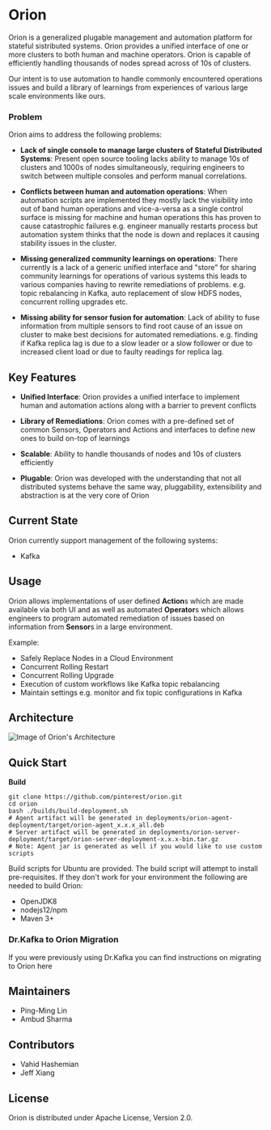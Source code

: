 # Orion
Orion is a generalized plugable management and automation platform for stateful sistributed systems. Orion provides a unified interface of one or more clusters to both human and machine operators. Orion is capable of efficiently handling thousands of nodes spread across of 10s of clusters. 

Our intent is to use automation to handle commonly encountered operations issues and build a library of learnings from experiences of various large scale environments like ours.

### Problem
Orion aims to address the following problems:
- **Lack of single console to manage large clusters of Stateful Distributed Systems**: Present open source tooling lacks ability to manage 10s of clusters and 1000s of nodes simultaneously, requiring engineers to switch between multiple consoles and perform manual correlations.


- **Conflicts between human and automation operations**: When automation scripts are implemented they mostly lack the visibility into out of band human operations and vice-a-versa as a single control surface is missing for machine and human operations this has proven to cause catastrophic failures e.g. engineer manually restarts process but automation system thinks that the node is down and replaces it causing stability issues in the cluster.


- **Missing generalized community learnings on operations**: There currently is a lack of a generic unified interface and "store" for sharing community learnings for operations of various systems this leads to various companies having to rewrite remediations of problems. e.g. topic rebalancing in Kafka, auto replacement of slow HDFS nodes, concurrent rolling upgrades etc.


- **Missing ability for sensor fusion for automation**: Lack of ability to fuse information from multiple sensors to find root cause of an issue on cluster to make best decisions for automated remediations. e.g. finding if Kafka replica lag is due to a slow leader or a slow follower or due to increased client load or due to faulty readings for replica lag.

## Key Features

- **Unified Interface**: Orion provides a unified interface to implement human and automation actions along with a barrier to prevent conflicts


- **Library of Remediations**: Orion comes with a pre-defined set of common Sensors, Operators and Actions and interfaces to define new ones to build on-top of learnings


- **Scalable**: Ability to handle thousands of nodes and 10s of clusters efficiently


- **Plugable**: Orion was developed with the understanding that not all distributed systems behave the same way, pluggability, extensibility and abstraction is at the very core of Orion

## Current State

Orion currently support management of the following systems:
- Kafka


## Usage
Orion allows implementations of user defined **Action**s which are made available via both UI and as well as automated **Operator**s which allows engineers to program automated remediation of issues based on information from **Sensor**s in a large environment.

Example:
- Safely Replace Nodes in a Cloud Environment
- Concurrent Rolling Restart
- Concurrent Rolling Upgrade
- Execution of custom workflows like Kafka topic rebalancing
- Maintain settings e.g. monitor and fix topic configurations in Kafka

## Architecture
![Image of Orion's Architecture](images/Arch1.png)


## Quick Start

**Build**

```
git clone https://github.com/pinterest/orion.git
cd orion
bash ./builds/build-deployment.sh
# Agent artifact will be generated in deployments/orion-agent-deployment/target/orion-agent_x.x.x_all.deb
# Server artifact will be generated in deployments/orion-server-deployment/target/orion-server-deployment-x.x.x-bin.tar.gz
# Note: Agent jar is generated as well if you would like to use custom scripts
```

Build scripts for Ubuntu are provided. The build script will attempt to install pre-requisites. If they don't work for your environment the following are needed to build Orion:

- OpenJDK8
- nodejs12/npm
- Maven 3+


### Dr.Kafka to Orion Migration
If you were previously using Dr.Kafka you can find instructions on migrating to Orion here

## Maintainers

- Ping-Ming Lin
- Ambud Sharma

## Contributors

- Vahid Hashemian
- Jeff Xiang

## License
Orion is distributed under Apache License, Version 2.0.